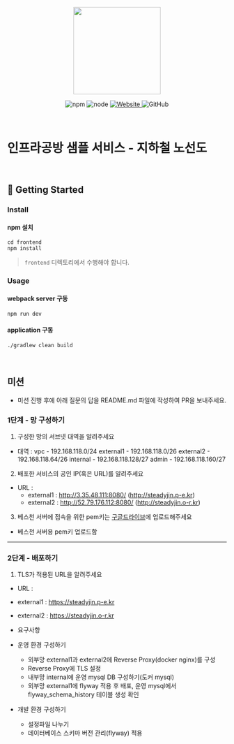 <p align="center">
    <img width="200px;" src="https://raw.githubusercontent.com/woowacourse/atdd-subway-admin-frontend/master/images/main_logo.png"/>
</p>
<p align="center">
  <img alt="npm" src="https://img.shields.io/badge/npm-%3E%3D%205.5.0-blue">
  <img alt="node" src="https://img.shields.io/badge/node-%3E%3D%209.3.0-blue">
  <a href="https://edu.nextstep.camp/c/R89PYi5H" alt="nextstep atdd">
    <img alt="Website" src="https://img.shields.io/website?url=https%3A%2F%2Fedu.nextstep.camp%2Fc%2FR89PYi5H">
  </a>
  <img alt="GitHub" src="https://img.shields.io/github/license/next-step/atdd-subway-service">
</p>

<br>

# 인프라공방 샘플 서비스 - 지하철 노선도

<br>

## 🚀 Getting Started

### Install
#### npm 설치
```
cd frontend
npm install
```
> `frontend` 디렉토리에서 수행해야 합니다.

### Usage
#### webpack server 구동
```
npm run dev
```
#### application 구동
```
./gradlew clean build
```
<br>

## 미션

* 미션 진행 후에 아래 질문의 답을 README.md 파일에 작성하여 PR을 보내주세요.

### 1단계 - 망 구성하기
1. 구성한 망의 서브넷 대역을 알려주세요
- 대역 : vpc -  192.168.118.0/24
  external1 -   192.168.118.0/26
  external2 -   192.168.118.64/26
  internal -   192.168.118.128/27
  admin  -   192.168.118.160/27

2. 배포한 서비스의 공인 IP(혹은 URL)를 알려주세요

- URL : 
  - external1 : http://3.35.48.111:8080/ (http://steadyjin.p-e.kr)
  - external2 : http://52.79.176.112:8080/ (http://steadyjin.o-r.kr)

3. 베스천 서버에 접속을 위한 pem키는 [구글드라이브](https://drive.google.com/drive/folders/1dZiCUwNeH1LMglp8dyTqqsL1b2yBnzd1?usp=sharing)에 업로드해주세요
  - 베스천 서버용 pem키 업로드함
---

### 2단계 - 배포하기
1. TLS가 적용된 URL을 알려주세요

- URL : 
- external1 : https://steadyjin.p-e.kr
- external2 : https://steadyjin.o-r.kr

- 요구사항
- 운영 환경 구성하기
  - 외부망 external1과 external2에 Reverse Proxy(docker nginx)를 구성
  - Reverse Proxy에 TLS 설정
  - 내부망 internal에 운영 mysql DB 구성하기(도커 mysql)
  - 외부망 external1에 flyway 적용 후 배포, 운영 mysql에서 flyway_schema_history 테이블 생성 확인

- 개발 환경 구성하기
  - 설정파일 나누기
  - 데이터베이스 스키마 버전 관리(flyway) 적용